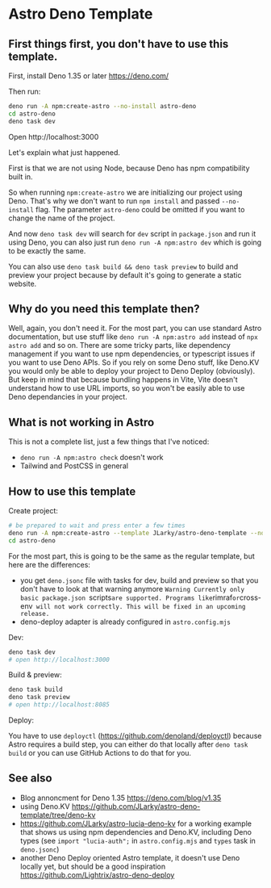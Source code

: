 # Astro Deno Template

## First things first, you don't have to use this template.

First, install Deno 1.35 or later https://deno.com/

Then run:

```bash
deno run -A npm:create-astro --no-install astro-deno
cd astro-deno
deno task dev
```

Open http://localhost:3000

Let's explain what just happened.

First is that we are not using Node, because Deno has npm compatibility built in.

So when running `npm:create-astro` we are initializing our project using Deno. That's why we don't want to run `npm install` and passed `--no-install` flag. The parameter `astro-deno` could be omitted if you want to change the name of the project.

And now `deno task dev` will search for `dev` script in `package.json` and run it using Deno, you can also just run `deno run -A npm:astro dev` which is going to be exactly the same.

You can also use `deno task build && deno task preview` to build and preview your project because by default it's going to generate a static website.

## Why do you need this template then?

Well, again, you don't need it. For the most part, you can use standard Astro documentation, but use stuff like `deno run -A npm:astro add` instead of `npx astro add` and so on. There are some tricky parts, like dependency management if you want to use npm dependencies, or typescript issues if you want to use Deno APIs. So if you rely on some Deno stuff, like Deno.KV you would only be able to deploy your project to Deno Deploy (obviously). But keep in mind that because bundling happens in Vite, Vite doesn't understand how to use URL imports, so you won't be easily able to use Deno dependancies in your project.

## What is not working in Astro

This is not a complete list, just a few things that I've noticed:

- `deno run -A npm:astro check` doesn't work
- Tailwind and PostCSS in general

## How to use this template

Create project:

```bash
# be prepared to wait and press enter a few times
deno run -A npm:create-astro --template JLarky/astro-deno-template --no-install astro-deno
cd astro-deno
```

For the most part, this is going to be the same as the regular template, but here are the differences:

- you get `deno.jsonc` file with tasks for dev, build and preview so that you don't have to look at that warning anymore `Warning Currently only basic package.json `scripts`are supported. Programs like`rimraf`or`cross-env` will not work correctly. This will be fixed in an upcoming release.`
- deno-deploy adapter is already configured in `astro.config.mjs`

Dev:

```bash
deno task dev
# open http://localhost:3000
```

Build & preview:

```bash
deno task build
deno task preview
# open http://localhost:8085
```

Deploy:

You have to use `deployctl` (https://github.com/denoland/deployctl) because Astro requires a build step, you can either do that locally after `deno task build` or you can use GitHub Actions to do that for you.

## See also

- Blog annoncment for Deno 1.35 https://deno.com/blog/v1.35
- using Deno.KV https://github.com/JLarky/astro-deno-template/tree/deno-kv
- https://github.com/JLarky/astro-lucia-deno-kv for a working example that shows us using npm dependencies and Deno.KV, including Deno types (see `import "lucia-auth";` in `astro.config.mjs` and `types` task in `deno.jsonc`)
- another Deno Deploy oriented Astro template, it doesn't use Deno locally yet, but should be a good inspiration https://github.com/Lightrix/astro-deno-deploy
